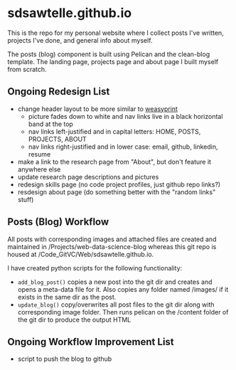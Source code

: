 # sdsawtelle.github.io

This is the repo for my personal website where I collect posts I've written, projects I've done, and general info about myself.

The posts (blog) component is built using Pelican and the clean-blog template. The landing page, projects page and about page I built myself from scratch.

## Ongoing Redesign List
- change header layout to be more similar to [weasyprint](http://weasyprint.org/)
  - picture fades down to white and nav links live in a black horizontal band at the top
  - nav links left-justified and in capital letters: HOME, POSTS, PROJECTS, ABOUT
  - nav links right-justified and in lower case: email, github, linkedin, resume
- make a link to the research page from "About", but don't feature it anywhere else
- update research page descriptions and pictures
- redesign skills page (no code project profiles, just github repo links?)
- resdesign about page (do something better with the "random links" stuff)

## Posts (Blog) Workflow
All posts with corresponding images and attached files are created and maintained in /Projects/web-data-science-blog whereas this git repo is housed at /Code_GitVC/Web/sdsawtelle.github.io. 

I have created python scripts for the following functionality:
- `add_blog_post()` copies a new post into the git dir and creates and opens a meta-data file for it. Also copies any folder named /images/<post name> if it exists in the same dir as the post. 
- `update_blog()` copy/overwrites all post files to the git dir along with corresponding image folder. Then runs pelican on the /content folder of the git dir to produce the output HTML


## Ongoing Workflow Improvement List
- script to push the blog to github
